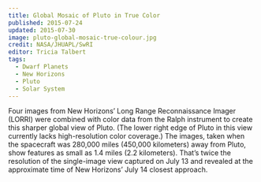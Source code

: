 ```yaml
---
title: Global Mosaic of Pluto in True Color
published: 2015-07-24
updated: 2015-07-30
image: pluto-global-mosaic-true-colour.jpg
credit: NASA/JHUAPL/SwRI
editor: Tricia Talbert
tags:
  - Dwarf Planets
  - New Horizons
  - Pluto
  - Solar System
---
```


Four images from New Horizons’ Long Range Reconnaissance Imager (LORRI) were combined with color data from the Ralph instrument to create this sharper global view of Pluto. (The lower right edge of Pluto in this view currently lacks high-resolution color coverage.) The images, taken when the spacecraft was 280,000 miles (450,000 kilometers) away from Pluto, show features as small as 1.4 miles (2.2 kilometers). That’s twice the resolution of the single-image view captured on July 13 and revealed at the approximate time of New Horizons’ July 14 closest approach.
